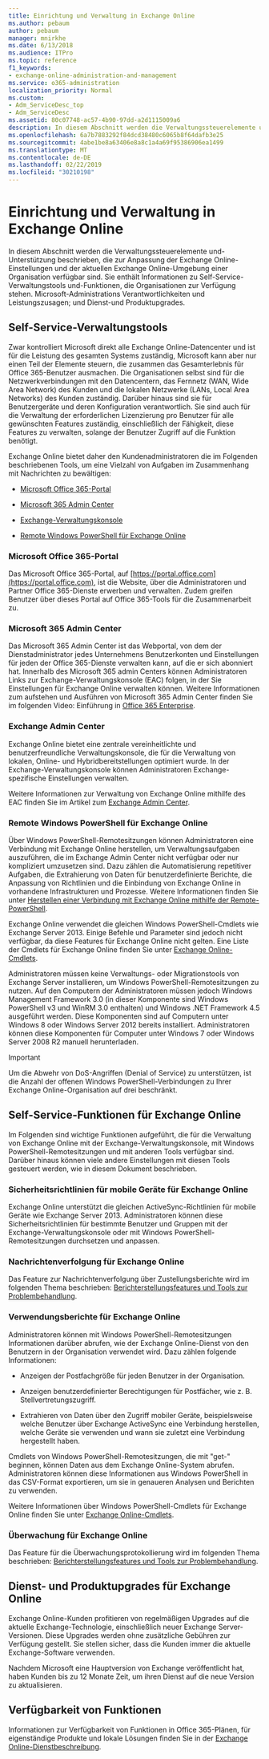 ```yaml
---
title: Einrichtung und Verwaltung in Exchange Online
ms.author: pebaum
author: pebaum
manager: mnirkhe
ms.date: 6/13/2018
ms.audience: ITPro
ms.topic: reference
f1_keywords:
- exchange-online-administration-and-management
ms.service: o365-administration
localization_priority: Normal
ms.custom:
- Adm_ServiceDesc_top
- Adm_ServiceDesc
ms.assetid: 80c07748-ac57-4b90-97dd-a2d1115009a6
description: In diesem Abschnitt werden die Verwaltungssteuerelemente und-Unterstützung beschrieben, die zur Anpassung der Exchange Online-Einstellungen und der aktuellen Exchange Online-Umgebung einer Organisation verfügbar sind. Sie enthält Informationen zu Self-Service-Verwaltungstools und-Funktionen, die Organisationen zur Verfügung stehen. Microsoft-Administrations Verantwortlichkeiten und Leistungszusagen; und Dienst-und Produktupgrades.
ms.openlocfilehash: 6a7b7883292f84dcd38480c6065b8f64dafb3e25
ms.sourcegitcommit: 4abe1be8a63406e8a8c1a4a69f95386906ea1499
ms.translationtype: MT
ms.contentlocale: de-DE
ms.lasthandoff: 02/22/2019
ms.locfileid: "30210198"
---
```

# <a name="exchange-online-setup-and-administration"></a>Einrichtung und Verwaltung in Exchange Online

In diesem Abschnitt werden die Verwaltungssteuerelemente und-Unterstützung beschrieben, die zur Anpassung der Exchange Online-Einstellungen und der aktuellen Exchange Online-Umgebung einer Organisation verfügbar sind. Sie enthält Informationen zu Self-Service-Verwaltungstools und-Funktionen, die Organisationen zur Verfügung stehen. Microsoft-Administrations Verantwortlichkeiten und Leistungszusagen; und Dienst-und Produktupgrades.
  
## <a name="self-service-administration-tools"></a>Self-Service-Verwaltungstools

Zwar kontrolliert Microsoft direkt alle Exchange Online-Datencenter und ist für die Leistung des gesamten Systems zuständig, Microsoft kann aber nur einen Teil der Elemente steuern, die zusammen das Gesamterlebnis für Office 365-Benutzer ausmachen. Die Organisationen selbst sind für die Netzwerkverbindungen mit den Datencentern, das Fernnetz (WAN, Wide Area Network) des Kunden und die lokalen Netzwerke (LANs, Local Area Networks) des Kunden zuständig. Darüber hinaus sind sie für Benutzergeräte und deren Konfiguration verantwortlich. Sie sind auch für die Verwaltung der erforderlichen Lizenzierung pro Benutzer für alle gewünschten Features zuständig, einschließlich der Fähigkeit, diese Features zu verwalten, solange der Benutzer Zugriff auf die Funktion benötigt.
  
Exchange Online bietet daher den Kundenadministratoren die im Folgenden beschriebenen Tools, um eine Vielzahl von Aufgaben im Zusammenhang mit Nachrichten zu bewältigen:
  
- [Microsoft Office 365-Portal](exchange-online-setup-and-administration.md#microsoft-office-365-portal)
    
- [Microsoft 365 Admin Center](exchange-online-setup-and-administration.md#microsoft-office-365-admin-center)
    
- [Exchange-Verwaltungskonsole](exchange-online-setup-and-administration.md#exchange-admin-center)
    
- [Remote Windows PowerShell für Exchange Online](exchange-online-setup-and-administration.md#remote-windows-powershell-for-exchange-online)
    
### <a name="microsoft-office-365-portal"></a>Microsoft Office 365-Portal
<a name="BKMK_MicrosoftOnlineServicesPortal"> </a>

Das Microsoft Office 365-Portal, auf [https://portal.office.com](https://portal.office.com), ist die Website, über die Administratoren und Partner Office 365-Dienste erwerben und verwalten. Zudem greifen Benutzer über dieses Portal auf Office 365-Tools für die Zusammenarbeit zu.
  
### <a name="microsoft-365-admin-center"></a>Microsoft 365 Admin Center
<a name="BKMK_Office365admincenterl"> </a>

Das Microsoft 365 Admin Center ist das Webportal, von dem der Dienstadministrator jedes Unternehmens Benutzerkonten und Einstellungen für jeden der Office 365-Dienste verwalten kann, auf die er sich abonniert hat. Innerhalb des Microsoft 365 admin Centers können Administratoren Links zur Exchange-Verwaltungskonsole (EAC) folgen, in der Sie Einstellungen für Exchange Online verwalten können. Weitere Informationen zum aufstehen und Ausführen von Microsoft 365 Admin Center finden Sie im folgenden Video: Einführung in [Office 365 Enterprise](https://go.microsoft.com/fwlink/p/?LinkId=271806).
  
### <a name="exchange-admin-center"></a>Exchange Admin Center
<a name="BKMK_ExchangeAdministrationCenter"> </a>

Exchange Online bietet eine zentrale vereinheitlichte und benutzerfreundliche Verwaltungskonsole, die für die Verwaltung von lokalen, Online- und Hybridbereitstellungen optimiert wurde. In der Exchange-Verwaltungskonsole können Administratoren Exchange-spezifische Einstellungen verwalten.
  
Weitere Informationen zur Verwaltung von Exchange Online mithilfe des EAC finden Sie im Artikel zum [Exchange Admin Center](https://go.microsoft.com/fwlink/p/?LinkId=271807).
  
### <a name="remote-windows-powershell-for-exchange-online"></a>Remote Windows PowerShell für Exchange Online
<a name="BKMK_RemoteWindowsPowerShell"> </a>

Über Windows PowerShell-Remotesitzungen können Administratoren eine Verbindung mit Exchange Online herstellen, um Verwaltungsaufgaben auszuführen, die im Exchange Admin Center nicht verfügbar oder nur kompliziert umzusetzen sind. Dazu zählen die Automatisierung repetitiver Aufgaben, die Extrahierung von Daten für benutzerdefinierte Berichte, die Anpassung von Richtlinien und die Einbindung von Exchange Online in vorhandene Infrastrukturen und Prozesse. Weitere Informationen finden Sie unter [Herstellen einer Verbindung mit Exchange Online mithilfe der Remote-PowerShell](https://go.microsoft.com/fwlink/p/?LinkId=308994).
  
Exchange Online verwendet die gleichen Windows PowerShell-Cmdlets wie Exchange Server 2013. Einige Befehle und Parameter sind jedoch nicht verfügbar, da diese Features für Exchange Online nicht gelten. Eine Liste der Cmdlets für Exchange Online finden Sie unter [Exchange Online-Cmdlets](https://go.microsoft.com/fwlink/p/?LinkId=271808).
  
Administratoren müssen keine Verwaltungs- oder Migrationstools von Exchange Server installieren, um Windows PowerShell-Remotesitzungen zu nutzen. Auf den Computern der Administratoren müssen jedoch Windows Management Framework 3.0 (in dieser Komponente sind Windows PowerShell v3 und WinRM 3.0 enthalten) und Windows .NET Framework 4.5 ausgeführt werden. Diese Komponenten sind auf Computern unter Windows 8 oder Windows Server 2012 bereits installiert. Administratoren können diese Komponenten für Computer unter Windows 7 oder Windows Server 2008 R2 manuell herunterladen.
  
> [!IMPORTANT]
> Um die Abwehr von DoS-Angriffen (Denial of Service) zu unterstützen, ist die Anzahl der offenen Windows PowerShell-Verbindungen zu Ihrer Exchange Online-Organisation auf drei beschränkt. 
  
## <a name="self-service-capabilities-for-exchange-online"></a>Self-Service-Funktionen für Exchange Online

Im Folgenden sind wichtige Funktionen aufgeführt, die für die Verwaltung von Exchange Online mit der Exchange-Verwaltungskonsole, mit Windows PowerShell-Remotesitzungen und mit anderen Tools verfügbar sind. Darüber hinaus können viele andere Einstellungen mit diesen Tools gesteuert werden, wie in diesem Dokument beschrieben.
  
### <a name="mobile-device-security-policies-for-exchange-online"></a>Sicherheitsrichtlinien für mobile Geräte für Exchange Online

Exchange Online unterstützt die gleichen ActiveSync-Richtlinien für mobile Geräte wie Exchange Server 2013. Administratoren können diese Sicherheitsrichtlinien für bestimmte Benutzer und Gruppen mit der Exchange-Verwaltungskonsole oder mit Windows PowerShell-Remotesitzungen durchsetzen und anpassen.
  
### <a name="message-tracking-for-exchange-online"></a>Nachrichtenverfolgung für Exchange Online

Das Feature zur Nachrichtenverfolgung über Zustellungsberichte wird im folgenden Thema beschrieben: [Berichterstellungsfeatures und Tools zur Problembehandlung](reporting-features-and-troubleshooting-tools.md).
  
### <a name="usage-reporting-for-exchange-online"></a>Verwendungsberichte für Exchange Online

Administratoren können mit Windows PowerShell-Remotesitzungen Informationen darüber abrufen, wie der Exchange Online-Dienst von den Benutzern in der Organisation verwendet wird. Dazu zählen folgende Informationen:
  
- Anzeigen der Postfachgröße für jeden Benutzer in der Organisation.
    
- Anzeigen benutzerdefinierter Berechtigungen für Postfächer, wie z. B. Stellvertretungszugriff.
    
- Extrahieren von Daten über den Zugriff mobiler Geräte, beispielsweise welche Benutzer über Exchange ActiveSync eine Verbindung herstellen, welche Geräte sie verwenden und wann sie zuletzt eine Verbindung hergestellt haben.
    
Cmdlets von Windows PowerShell-Remotesitzungen, die mit "get-" beginnen, können Daten aus dem Exchange Online-System abrufen. Administratoren können diese Informationen aus Windows PowerShell in das CSV-Format exportieren, um sie in genaueren Analysen und Berichten zu verwenden.
  
Weitere Informationen über Windows PowerShell-Cmdlets für Exchange Online finden Sie unter [Exchange Online-Cmdlets](https://go.microsoft.com/fwlink/p/?LinkId=271808).
  
### <a name="auditing-for-exchange-online"></a>Überwachung für Exchange Online

Das Feature für die Überwachungsprotokollierung wird im folgenden Thema beschrieben: [Berichterstellungsfeatures und Tools zur Problembehandlung](reporting-features-and-troubleshooting-tools.md).
  
## <a name="service-and-product-upgrades-for-exchange-online"></a>Dienst- und Produktupgrades für Exchange Online

Exchange Online-Kunden profitieren von regelmäßigen Upgrades auf die aktuelle Exchange-Technologie, einschließlich neuer Exchange Server-Versionen. Diese Upgrades werden ohne zusätzliche Gebühren zur Verfügung gestellt. Sie stellen sicher, dass die Kunden immer die aktuelle Exchange-Software verwenden.
  
Nachdem Microsoft eine Hauptversion von Exchange veröffentlicht hat, haben Kunden bis zu 12 Monate Zeit, um ihren Dienst auf die neue Version zu aktualisieren.
  
## <a name="feature-availability"></a>Verfügbarkeit von Funktionen

Informationen zur Verfügbarkeit von Funktionen in Office 365-Plänen, für eigenständige Produkte und lokale Lösungen finden Sie in der [Exchange Online-Dienstbeschreibung](exchange-online-service-description.md).
  

